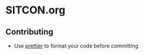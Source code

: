 # SITCON.org

## Contributing

- Use [prettier](https://marketplace.visualstudio.com/items?itemName=esbenp.prettier-vscode) to format your code before committing
